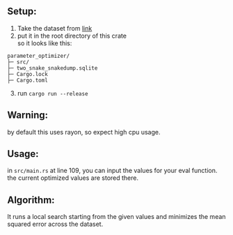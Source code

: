 ## Setup:  
1. Take the dataset from [link](https://discord.com/channels/689979228841836632/692200535348215839/992829495834857522)  
2. put it in the root directory of this crate  
so it looks like this:  
```
parameter_optimizer/
├─ src/
├─ two_snake_snakedump.sqlite
├─ Cargo.lock
├─ Cargo.toml
```
3. run `cargo run --release`  
## Warning:  
by default this uses rayon, so expect high cpu usage.  
  
## Usage:  
in `src/main.rs` at line 109, you can input the values for your eval function. the current optimized values are stored there.  
  
## Algorithm:  
It runs a local search starting from the given values and minimizes the mean squared error across the dataset.  